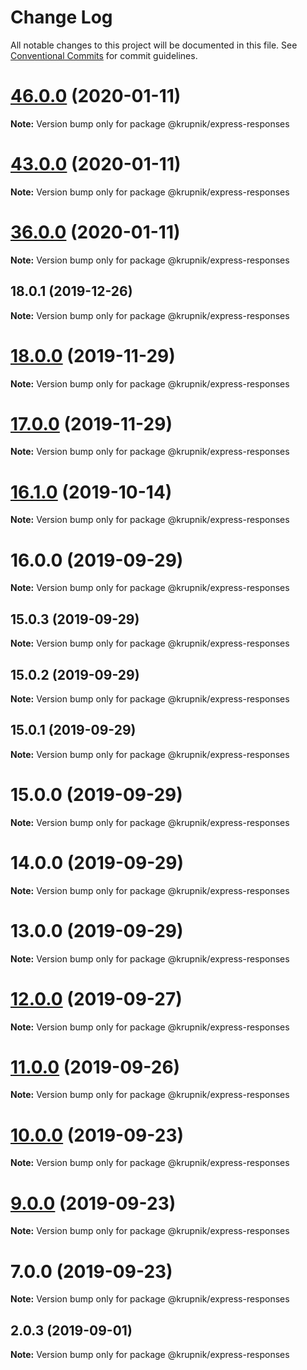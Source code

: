 # Change Log

All notable changes to this project will be documented in this file.
See [Conventional Commits](https://conventionalcommits.org) for commit guidelines.

# [46.0.0](https://github.com/yurikrupniktools/client-apps/compare/@krupnik/express-responses@43.0.0...@krupnik/express-responses@46.0.0) (2020-01-11)

**Note:** Version bump only for package @krupnik/express-responses





# [43.0.0](https://github.com/yurikrupniktools/client-apps/compare/@krupnik/express-responses@36.0.0...@krupnik/express-responses@43.0.0) (2020-01-11)

**Note:** Version bump only for package @krupnik/express-responses





# [36.0.0](https://github.com/yurikrupniktools/client-apps/compare/@krupnik/express-responses@18.0.1...@krupnik/express-responses@36.0.0) (2020-01-11)

**Note:** Version bump only for package @krupnik/express-responses





## 18.0.1 (2019-12-26)

**Note:** Version bump only for package @krupnik/express-responses





# [18.0.0](https://github.com/yurikrupniktools/client-apps/compare/@krupnik/express-responses@17.0.0...@krupnik/express-responses@18.0.0) (2019-11-29)

**Note:** Version bump only for package @krupnik/express-responses





# [17.0.0](https://github.com/yurikrupniktools/client-apps/compare/@krupnik/express-responses@16.1.0...@krupnik/express-responses@17.0.0) (2019-11-29)

**Note:** Version bump only for package @krupnik/express-responses





# [16.1.0](https://github.com/yurikrupniktools/client-apps/compare/@krupnik/express-responses@16.0.0...@krupnik/express-responses@16.1.0) (2019-10-14)

**Note:** Version bump only for package @krupnik/express-responses





# 16.0.0 (2019-09-29)

**Note:** Version bump only for package @krupnik/express-responses





## 15.0.3 (2019-09-29)

**Note:** Version bump only for package @krupnik/express-responses





## 15.0.2 (2019-09-29)

**Note:** Version bump only for package @krupnik/express-responses





## 15.0.1 (2019-09-29)

**Note:** Version bump only for package @krupnik/express-responses





# 15.0.0 (2019-09-29)

**Note:** Version bump only for package @krupnik/express-responses





# 14.0.0 (2019-09-29)

**Note:** Version bump only for package @krupnik/express-responses





# 13.0.0 (2019-09-29)

**Note:** Version bump only for package @krupnik/express-responses





# [12.0.0](https://github.com/yurikrupniktools/client-apps/compare/@krupnik/express-responses@11.0.0...@krupnik/express-responses@12.0.0) (2019-09-27)

**Note:** Version bump only for package @krupnik/express-responses





# [11.0.0](https://github.com/yurikrupniktools/client-apps/compare/@krupnik/express-responses@10.0.0...@krupnik/express-responses@11.0.0) (2019-09-26)

**Note:** Version bump only for package @krupnik/express-responses





# [10.0.0](https://github.com/yurikrupniktools/client-apps/compare/@krupnik/express-responses@9.0.0...@krupnik/express-responses@10.0.0) (2019-09-23)

**Note:** Version bump only for package @krupnik/express-responses





# [9.0.0](https://github.com/yurikrupniktools/client-apps/compare/@krupnik/express-responses@7.0.0...@krupnik/express-responses@9.0.0) (2019-09-23)

**Note:** Version bump only for package @krupnik/express-responses





# 7.0.0 (2019-09-23)

**Note:** Version bump only for package @krupnik/express-responses





## 2.0.3 (2019-09-01)

**Note:** Version bump only for package @krupnik/express-responses
